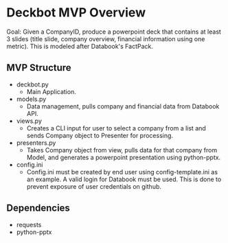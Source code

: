 # Deckbot MVP Overview
 
Goal: Given a CompanyID, produce a powerpoint deck that contains at least 3 slides (title slide, company overview, financial information using one metric).  This is modeled after Databook's FactPack.
	
## MVP Structure
- deckbot.py
  -	Main Application.
- models.py
  - Data management, pulls company and financial data from Databook API.
- views.py
  - Creates a CLI input for user to select a company from a list and sends Company object to Presenter for processing.
- presenters.py
  - Takes Company object from view, pulls data for that company from Model, and generates a powerpoint presentation using python-pptx.
- config.ini
  - Config.ini must be created by end user using config-template.ini as an example.  A valid login for Databook must be used.  This is done to prevent exposure of user credentials on github.

	
## Dependencies
- requests
- python-pptx
